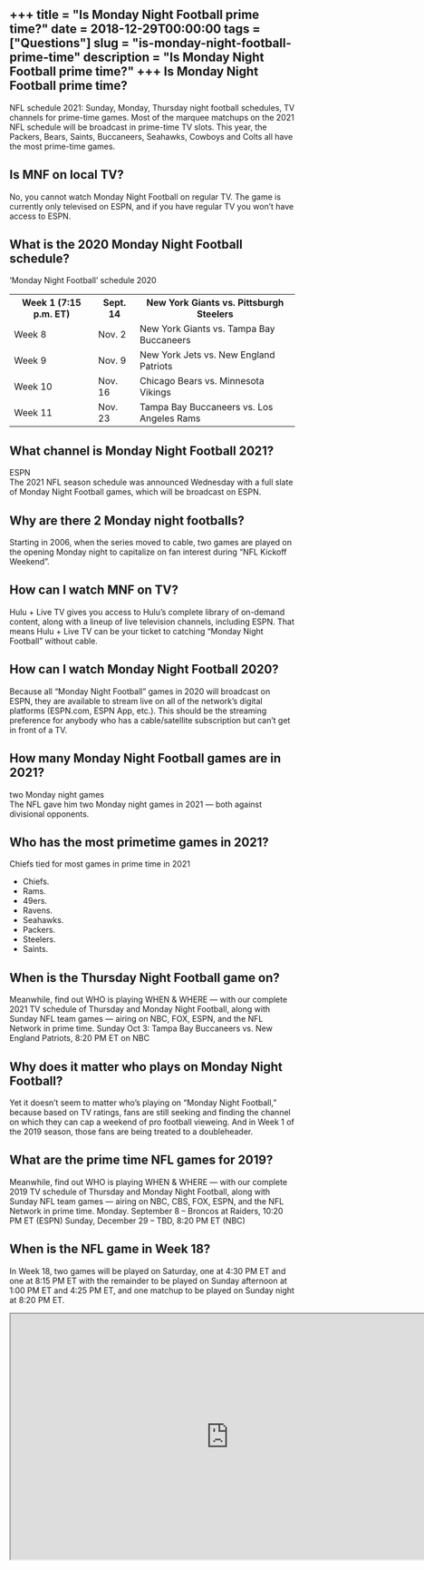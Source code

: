+++
title = "Is Monday Night Football prime time?"
date = 2018-12-29T00:00:00
tags = ["Questions"]
slug = "is-monday-night-football-prime-time"
description = "Is Monday Night Football prime time?"
+++
Is Monday Night Football prime time?
------------------------------------

NFL schedule 2021: Sunday, Monday, Thursday night football schedules, TV channels for prime-time games. Most of the marquee matchups on the 2021 NFL schedule will be broadcast in prime-time TV slots. This year, the Packers, Bears, Saints, Buccaneers, Seahawks, Cowboys and Colts all have the most prime-time games.

Is MNF on local TV?
-------------------

No, you cannot watch Monday Night Football on regular TV. The game is currently only televised on ESPN, and if you have regular TV you won’t have access to ESPN.

What is the 2020 Monday Night Football schedule?
------------------------------------------------

‘Monday Night Football’ schedule 2020

<table><tr><th>Week 1 (7:15 p.m. ET)</th><th>Sept. 14</th><th>New York Giants vs. Pittsburgh Steelers</th></tr><tr><td>Week 8</td><td>Nov. 2</td><td>New York Giants vs. Tampa Bay Buccaneers</td></tr><tr><td>Week 9</td><td>Nov. 9</td><td>New York Jets vs. New England Patriots</td></tr><tr><td>Week 10</td><td>Nov. 16</td><td>Chicago Bears vs. Minnesota Vikings</td></tr><tr><td>Week 11</td><td>Nov. 23</td><td>Tampa Bay Buccaneers vs. Los Angeles Rams</td></tr></table>

What channel is Monday Night Football 2021?
-------------------------------------------

ESPN  
The 2021 NFL season schedule was announced Wednesday with a full slate of Monday Night Football games, which will be broadcast on ESPN.

Why are there 2 Monday night footballs?
---------------------------------------

Starting in 2006, when the series moved to cable, two games are played on the opening Monday night to capitalize on fan interest during “NFL Kickoff Weekend”.

How can I watch MNF on TV?
--------------------------

Hulu + Live TV gives you access to Hulu’s complete library of on-demand content, along with a lineup of live television channels, including ESPN. That means Hulu + Live TV can be your ticket to catching “Monday Night Football” without cable.

How can I watch Monday Night Football 2020?
-------------------------------------------

Because all “Monday Night Football” games in 2020 will broadcast on ESPN, they are available to stream live on all of the network’s digital platforms (ESPN.com, ESPN App, etc.). This should be the streaming preference for anybody who has a cable/satellite subscription but can’t get in front of a TV.

How many Monday Night Football games are in 2021?
-------------------------------------------------

two Monday night games  
The NFL gave him two Monday night games in 2021 — both against divisional opponents.

Who has the most primetime games in 2021?
-----------------------------------------

Chiefs tied for most games in prime time in 2021

- Chiefs.
- Rams.
- 49ers.
- Ravens.
- Seahawks.
- Packers.
- Steelers.
- Saints.

When is the Thursday Night Football game on?
--------------------------------------------

Meanwhile, find out WHO is playing WHEN &amp; WHERE — with our complete 2021 TV schedule of Thursday and Monday Night Football, along with Sunday NFL team games — airing on NBC, FOX, ESPN, and the NFL Network in prime time. Sunday Oct 3: Tampa Bay Buccaneers vs. New England Patriots, 8:20 PM ET on NBC

Why does it matter who plays on Monday Night Football?
------------------------------------------------------

Yet it doesn’t seem to matter who’s playing on “Monday Night Football,” because based on TV ratings, fans are still seeking and finding the channel on which they can cap a weekend of pro football vieweing. And in Week 1 of the 2019 season, those fans are being treated to a doubleheader.

What are the prime time NFL games for 2019?
-------------------------------------------

Meanwhile, find out WHO is playing WHEN &amp; WHERE — with our complete 2019 TV schedule of Thursday and Monday Night Football, along with Sunday NFL team games — airing on NBC, CBS, FOX, ESPN, and the NFL Network in prime time. Monday. September 8 – Broncos at Raiders, 10:20 PM ET (ESPN) Sunday, December 29 – TBD, 8:20 PM ET (NBC)

When is the NFL game in Week 18?
--------------------------------

In Week 18, two games will be played on Saturday, one at 4:30 PM ET and one at 8:15 PM ET with the remainder to be played on Sunday afternoon at 1:00 PM ET and 4:25 PM ET, and one matchup to be played on Sunday night at 8:20 PM ET.

<iframe allow="accelerometer; autoplay; clipboard-write; encrypted-media; gyroscope; picture-in-picture" allowfullscreen="" class="__youtube_prefs__  epyt-is-override  no-lazyload" data-no-lazy="1" data-origheight="433" data-origwidth="770" data-skipgform_ajax_framebjll="" height="433" id="_ytid_58176" loading="lazy" src="https://www.youtube.com/embed/QIfQS9Ahw6E?enablejsapi=1&autoplay=0&cc_load_policy=0&cc_lang_pref=&iv_load_policy=1&loop=0&modestbranding=0&rel=1&fs=1&playsinline=0&autohide=2&theme=dark&color=red&controls=1&" title="YouTube player" width="770"></iframe>
